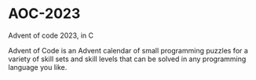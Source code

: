 # AOC-2023
 Advent of code 2023, in C

Advent of Code is an Advent calendar of small programming puzzles for a variety of skill sets and skill levels that can be solved in any programming language you like.